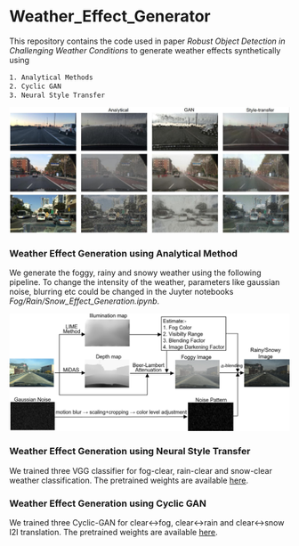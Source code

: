 # Weather_Effect_Generator
This repository contains the code used in paper *Robust Object Detection in Challenging Weather Conditions* to generate weather effects synthetically using 

    1. Analytical Methods
    2. Cyclic GAN
    3. Neural Style Transfer
    
![adverse weather effects](images/weather_effect.jpg)

### Weather Effect Generation using Analytical Method
We generate the foggy, rainy and snowy weather using the following pipeline. To change the intensity of the weather, parameters like gaussian noise, blurring etc could be changed in the Juyter notebooks *Fog/Rain/Snow_Effect_Generation.ipynb*.

![analytical weather generation pipeline](images/analytical_weather_effect_pipeline.png)


### Weather Effect Generation using Neural Style Transfer
We trained three VGG classifier for fog-clear, rain-clear and snow-clear weather classification. The pretrained weights are available [here](https://drive.google.com/drive/folders/1MEVMLVhrv4t7efwAfCSk13yie8G-XcIB?usp=sharing).


### Weather Effect Generation using Cyclic GAN
We trained three Cyclic-GAN for clear<->fog, clear<->rain and clear<->snow I2I translation. The pretrained weights are available [here](https://drive.google.com/drive/folders/1zfoYWFGku-KJbBwsyl6CFUHL1yiGzAy6?usp=sharing).